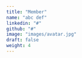 ```yaml
---
title: "Member"
name: "abc def"
linkedin: "#"
github: "#"
image: "images/avatar.jpg"
draft: false
weight: 4
---
```

